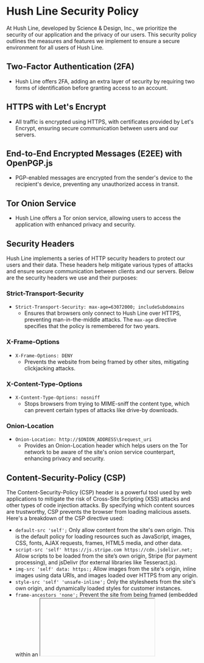 # Hush Line Security Policy

At Hush Line, developed by Science & Design, Inc., we prioritize the security of our application and the privacy of our users. This security policy outlines the measures and features we implement to ensure a secure environment for all users of Hush Line.

## Two-Factor Authentication (2FA)

- Hush Line offers 2FA, adding an extra layer of security by requiring two forms of identification before granting access to an account.

## HTTPS with Let's Encrypt

- All traffic is encrypted using HTTPS, with certificates provided by Let's Encrypt, ensuring secure communication between users and our servers.

## End-to-End Encrypted Messages (E2EE) with OpenPGP.js

- PGP-enabled messages are encrypted from the sender's device to the recipient's device, preventing any unauthorized access in transit.

## Tor Onion Service

- Hush Line offers a Tor onion service, allowing users to access the application with enhanced privacy and security.

## Security Headers

Hush Line implements a series of HTTP security headers to protect our users and their data. These headers help mitigate various types of attacks and ensure secure communication between clients and our servers. Below are the security headers we use and their purposes:

### Strict-Transport-Security

- `Strict-Transport-Security: max-age=63072000; includeSubdomains`
  - Ensures that browsers only connect to Hush Line over HTTPS, preventing man-in-the-middle attacks. The `max-age` directive specifies that the policy is remembered for two years.

### X-Frame-Options

- `X-Frame-Options: DENY`
  - Prevents the website from being framed by other sites, mitigating clickjacking attacks.

### X-Content-Type-Options

- `X-Content-Type-Options: nosniff`
  - Stops browsers from trying to MIME-sniff the content type, which can prevent certain types of attacks like drive-by downloads.

### Onion-Location

- `Onion-Location: http://$ONION_ADDRESS\$request_uri`
  - Provides an Onion-Location header which helps users on the Tor network to be aware of the site's onion service counterpart, enhancing privacy and security.

## Content-Security-Policy (CSP)

The Content-Security-Policy (CSP) header is a powerful tool used by web applications to mitigate the risk of Cross-Site Scripting (XSS) attacks and other types of code injection attacks. By specifying which content sources are trustworthy, CSP prevents the browser from loading malicious assets. Here's a breakdown of the CSP directive used:

- `default-src 'self';` Only allow content from the site's own origin. This is the default policy for loading resources such as JavaScript, images, CSS, fonts, AJAX requests, frames, HTML5 media, and other data.
- `script-src 'self' https://js.stripe.com https://cdn.jsdelivr.net;`  
  Allow scripts to be loaded from the site’s own origin, Stripe (for payment processing), and jsDelivr (for external libraries like Tesseract.js).
- `img-src 'self' data: https:;` Allow images from the site's origin, inline images using data URIs, and images loaded over HTTPS from any origin.
- `style-src 'self' 'unsafe-inline';` Only the stylesheets from the site's own origin, and dynamically loaded styles for customer instances.
- `frame-ancestors 'none';` Prevent the site from being framed (embedded within an <iframe>) by other sites, mitigating Clickjacking attacks.
- `connect-src 'self' https://api.stripe.com;` Restrict the origins to which you can connect (via XHR, WebSockets, and EventSource).
- `child-src https://js.stripe.com;` Define valid sources for web workers and nested browsing contexts loaded using elements such as <frame> and <iframe>.
- `frame-src https://js.stripe.com;` Specify valid sources for frames.

## Permissions-Policy

The Permissions-Policy header allows a site to control which features and APIs can be used in the browser. This policy helps enhance privacy and security by restricting access to certain browser features that can be abused by malicious content. Here's an explanation of the directives used:

- `geolocation=(), midi=(), notifications=(), push=(), sync-xhr=(), microphone=(), camera=(), magnetometer=(), gyroscope=(), speaker=(), vibrate=(), fullscreen=(), payment=(), interest-cohort=();`
  - This configuration disables all the listed features for the website, meaning the site will not have access to geolocation data, MIDI devices, push notifications, synchronous XMLHttpRequests during page dismissal, microphone, camera, magnetometer, gyroscope, speaker, vibration API, fullscreen requests, payment requests, and Federated Learning of Cohorts (FLoC), a web tracking and profiling technology.

## Referrer-Policy

- `Referrer-Policy: no-referrer`
  - Ensures that no referrer information is passed along with requests made from Hush Line, enhancing user privacy.

## X-XSS-Protection

- `X-XSS-Protection: 1; mode=block`
  - Activates the browser's XSS filtering capabilities to prevent cross-site scripting attacks.

By implementing these security headers, Hush Line aims to provide a secure platform for our users, safeguarding their information against a wide array of potential threats. We continuously evaluate and update our security practices to adapt to the evolving digital landscape.

## Strong Password Policy

- Users are required to create complex passwords, meeting specific criteria to ensure account security.

## 30 Minute Session Timeout

- Sessions expire after 30 minutes of inactivity, reducing the risk of unauthorized access.

## OCSP Stapling

- Online Certificate Status Protocol (OCSP) Stapling is utilized to provide fresher certificate revocation information.

## SSL Resolver Timeout

- Configured to minimize the risk of Denial of Service (DoS) attacks through carefully timed resolver timeouts.

## Security.txt Server File

- A `security.txt` file is provided, making it easier for researchers to report security vulnerabilities.

## Environment Variables for Storing Secrets

- Sensitive information, such as database credentials and encryption keys, is stored securely using environment variables.

## Database Encryption At Rest

- Databases are encrypted at rest to protect sensitive data from unauthorized access if physical security is compromised.

## Input Sanitation with Flask-WTF

- Input from users is sanitized using Flask-WTF, preventing injection attacks and ensuring data integrity.

## UFW and Fail2Ban

- The Uncomplicated Firewall (UFW) and Fail2Ban are configured to protect against unauthorized access and automated attacks.

## Automatic Updates with `unattended-upgrades`

- Security patches and updates are automatically applied to ensure the application is protected against known vulnerabilities.

## Onion Binding with Sauteed Onions

- Integrates with Sauteed Onions to provide a seamless experience between the clearnet and onion services.

## Secure Cookie Delivery and Prevention of JavaScript Access to Cookies

- Cookies are delivered securely and configured to prevent access from JavaScript, enhancing privacy and security.

## Reporting Security Vulnerabilities

We encourage responsible disclosure of any security vulnerabilities. Please report any security concerns to us via Hush Line:

- https://tips.hushline.app/submit_message/scidsg

Our security team will investigate all reported issues and take appropriate actions to mitigate any vulnerabilities.

## Commitment to Security

Hush Line, under the stewardship of Science & Design, Inc., is committed to continuously improving the security of our application. We monitor the latest security best practices and engage with the security community to stay ahead of potential threats.

This document is subject to updates and modifications. We recommend users and developers to stay informed about our latest security practices and updates.
